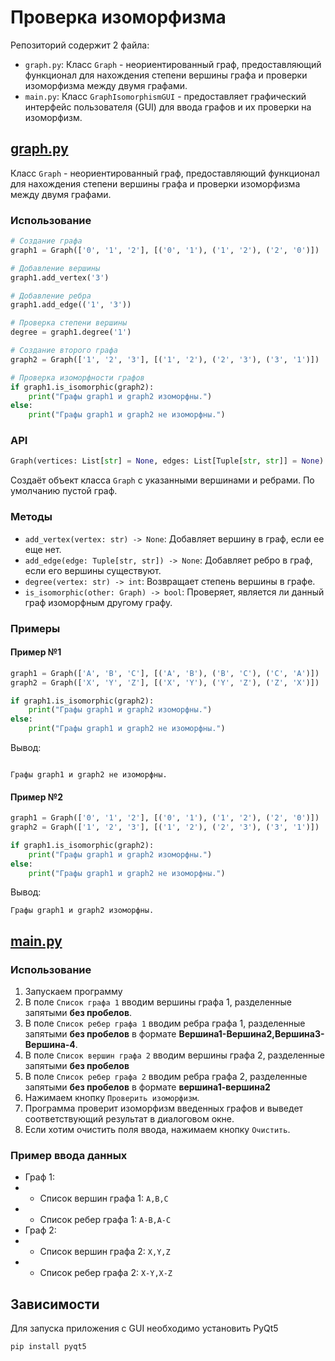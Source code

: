 # Проверка изоморфизма

Репозиторий содержит 2 файла:

+ `graph.py`: Класс `Graph` - неориентированный граф, предоставляющий функционал для нахождения степени вершины графа и проверки изоморфизма между двумя графами.
+ `main.py`: Класс `GraphIsomorphismGUI` - предоставляет графический интерфейс пользователя (GUI) для ввода графов и их проверки на изоморфизм.

## [graph.py](graph.py)

Класс `Graph` - неориентированный граф, предоставляющий функционал для нахождения степени вершины графа и проверки изоморфизма между двумя графами.

### Использование

```python
# Создание графа
graph1 = Graph(['0', '1', '2'], [('0', '1'), ('1', '2'), ('2', '0')])

# Добавление вершины
graph1.add_vertex('3')

# Добавление ребра
graph1.add_edge(('1', '3'))

# Проверка степени вершины
degree = graph1.degree('1')

# Создание второго графа
graph2 = Graph(['1', '2', '3'], [('1', '2'), ('2', '3'), ('3', '1')])

# Проверка изоморфности графов
if graph1.is_isomorphic(graph2):
    print("Графы graph1 и graph2 изоморфны.")
else:
    print("Графы graph1 и graph2 не изоморфны.")
```

### API

```python
Graph(vertices: List[str] = None, edges: List[Tuple[str, str]] = None)
```
Создаёт объект класса `Graph` с указанными вершинами и ребрами. По умолчанию пустой граф.

### Методы

+ `add_vertex(vertex: str) -> None`: Добавляет вершину в граф, если ее еще нет.
+ `add_edge(edge: Tuple[str, str]) -> None`: Добавляет ребро в граф, если его вершины существуют.
+ `degree(vertex: str) -> int`: Возвращает степень вершины в графе.
+ `is_isomorphic(other: Graph) -> bool`: Проверяет, является ли данный граф изоморфным другому графу.

### Примеры

#### Пример №1

```python
graph1 = Graph(['A', 'B', 'C'], [('A', 'B'), ('B', 'C'), ('C', 'A')])
graph2 = Graph(['X', 'Y', 'Z'], [('X', 'Y'), ('Y', 'Z'), ('Z', 'X')])

if graph1.is_isomorphic(graph2):
    print("Графы graph1 и graph2 изоморфны.")
else:
    print("Графы graph1 и graph2 не изоморфны.")

```
Вывод:
```

Графы graph1 и graph2 не изоморфны.
```

#### Пример №2

```python
graph1 = Graph(['0', '1', '2'], [('0', '1'), ('1', '2'), ('2', '0')])
graph2 = Graph(['1', '2', '3'], [('1', '2'), ('2', '3'), ('3', '1')])

if graph1.is_isomorphic(graph2):
    print("Графы graph1 и graph2 изоморфны.")
else:
    print("Графы graph1 и graph2 не изоморфны.")


```
Вывод:

```
Графы graph1 и graph2 изоморфны.

```

## [main.py](main.py)

### Использование

1. Запускаем программу
2. В поле `Список графа 1` вводим вершины графа 1, разделенные запятыми **без пробелов**.
3. В поле `Список ребер графа 1` вводим ребра графа 1, разделенные запятыми **без пробелов** в формате **Вершина1-Вершина2,Вершина3-Вершина-4**.
4. В поле `Список вершин графа 2` вводим вершины графа 2, разделенные запятыми **без пробелов**
5. В поле `Список ребер графа 2` вводим ребра графа 2, разделенные запятыми **без пробелов** в формате **вершина1-вершина2**
6. Нажимаем кнопку `Проверить изоморфизм`.
7. Программа проверит изоморфизм введенных графов и выведет соответствующий результат в диалоговом окне.
8. Если хотим очистить поля ввода, нажимаем кнопку `Очистить`.

### Пример ввода данных

* Граф 1:
* * Список вершин графа 1: `A,B,C`
* * Список ребер графа 1: `A-B,A-C`
* Граф 2:
* * Список вершин графа 2: `X,Y,Z`
* * Список ребер графа 2: `X-Y,X-Z`

## Зависимости
Для запуска приложения с GUI необходимо установить PyQt5
```bash
pip install pyqt5
```
